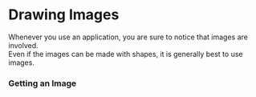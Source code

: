 # Drawing Images

Whenever you use an application, you are sure to notice that images are involved.  
Even if the images can be made with shapes, it is generally best to use images.  

### Getting an Image
